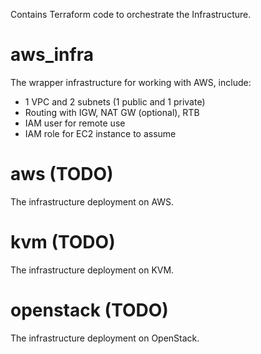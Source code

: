 Contains Terraform code to orchestrate the Infrastructure.

# aws_infra

The wrapper infrastructure for working with AWS, include:

* 1 VPC and 2 subnets (1 public and 1 private)
* Routing with IGW, NAT GW (optional), RTB
* IAM user for remote use
* IAM role for EC2 instance to assume

# aws (TODO)

The infrastructure deployment on AWS.

# kvm (TODO)

The infrastructure deployment on KVM.

# openstack (TODO)

The infrastructure deployment on OpenStack.
